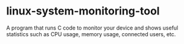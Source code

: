 # linux-system-monitoring-tool
A program that runs C code to monitor your device and shows useful statistics such as CPU usage, memory usage, connected users, etc.
